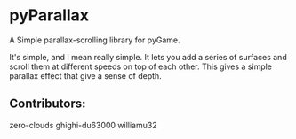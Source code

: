 pyParallax
====================

A Simple parallax-scrolling library for pyGame.

It's simple, and I mean really simple. It lets you add a series of surfaces and scroll them at different speeds on top of each other. This gives a simple parallax effect that give a sense of depth.


Contributors:
-------------
zero-clouds
ghighi-du63000
williamu32

